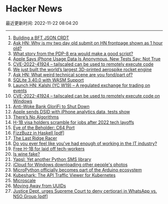 # Hacker News

最近更新时间: 2022-11-22 08:04:20

--- 
1. [Building a BFT JSON CRDT](https://jzhao.xyz/posts/bft-json-crdt/) 
2. [Ask HN: Why is my two day old submit on HN frontpage shown as 1 hour old?](https://news.ycombinator.com/item?id=33695320) 
3. [What story from the PDP-8 era would make a good script?](https://news.ycombinator.com/item?id=33696270) 
4. [Apple Says iPhone Usage Data Is Anonymous. New Tests Say: Not True](https://gizmodo.com/apple-iphone-privacy-dsid-analytics-personal-data-test-1849807619) 
5. [CVE-2022-41924 – tailscaled can be used to remotely execute code](https://tailscale.com/security-bulletins/#ts-2022-004) 
6. [We just built the world’s largest 3D-printed aerospike rocket engine](https://www.hyperganic.com/blog/we-just-built-the-worlds-largest-3d-printed-aerospike-rocket-engine/) 
7. [Ask HN: What weird technical scene are you fond/part of?](https://news.ycombinator.com/item?id=33696216) 
8. [SQLite 3.40.0 with WASM Support](https://sqlite.org/releaselog/3_40_0.html) 
9. [Launch HN: Kalshi (YC W19) – A regulated exchange for trading on events](https://news.ycombinator.com/item?id=33696486) 
10. [CVE-2022-41924 – tailscaled can be used to remotely execute code on Windows](https://emily.id.au/tailscale) 
11. [Anti-Woke Bank GloriFi to Shut Down](https://www.wsj.com/articles/anti-woke-bank-glorifi-to-shut-down-11669051554) 
12. [Apple sends DSID with iPhone analytics data, tests show](https://gizmodo.com/apple-iphone-privacy-dsid-analytics-personal-data-test-1849807619) 
13. [There’s No Algorithms](https://photomatt.tumblr.com/post/701509650060886017/dear-mr-gaiman-i-am-but-a-humble-refugee-from) 
14. [H-1B visa holders scramble for jobs after 2022 tech layoffs](https://www.bloomberg.com/news/articles/2022-11-21/2022-tech-layoffs-leave-h-1b-visa-holders-in-limbo) 
15. [Eye of the Beholder: C64 Port](https://bitbucket.org/JackAsser/eye-of-the-beholder-c64/src/master/) 
16. [FizzBuzz in Haskell [pdf]](https://themonadreader.files.wordpress.com/2014/04/fizzbuzz.pdf) 
17. [The Last Ridge Racer](https://arcadeblogger.com/2022/11/20/the-last-ridge-racer/) 
18. [Do you ever feel like you've had enough of working in the IT industry?](https://news.ycombinator.com/item?id=33697872) 
19. [Free H-1B for laid off tech-workers](https://www.bridge.legal/resources/free-legal-services-for-layoffs) 
20. [Is wine fake?](https://asteriskmag.com/issues/1/is-wine-fake) 
21. [Yapsl: Yet another Python SMS library](https://github.com/kutoga/yapsl) 
22. [iCloud for Windows downloading other people's photos](https://forums.macrumors.com/threads/icloud-for-windows-corrupting-videos-downloading-other-peoples-photos.2370666/) 
23. [MicroPython officially becomes part of the Arduino ecosystem](https://blog.arduino.cc/2022/11/10/micropython-officially-becomes-part-of-the-arduino-ecosystem/) 
24. [Kubeshark: The API Traffic Viewer for Kubernetes](https://github.com/kubeshark/kubeshark) 
25. [Microscale](http://alestsurko.by/microscale/) 
26. [Moving Away from UUIDs](https://neilmadden.blog/2018/08/30/moving-away-from-uuids/) 
27. [Justice Dept. urges Supreme Court to deny certiorari in WhatsApp vs. NSO Group [pdf]](https://www.supremecourt.gov/DocketPDF/21/21-1338/247116/20221121154250394_NSO%20v.%20WhatsAppp%20CVSG.pdf) 
